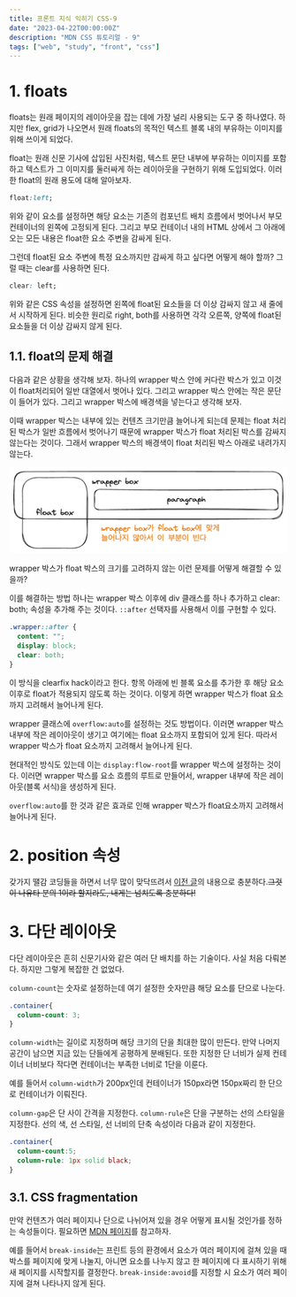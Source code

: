 ```yaml
---
title: 프론트 지식 익히기 CSS-9
date: "2023-04-22T00:00:00Z"
description: "MDN CSS 튜토리얼 - 9"
tags: ["web", "study", "front", "css"]
---
```


# 1. floats

floats는 원래 페이지의 레이아웃을 잡는 데에 가장 널리 사용되는 도구 중 하나였다. 하지만 flex, grid가 나오면서 원래 floats의 목적인 텍스트 블록 내의 부유하는 이미지를 위해 쓰이게 되었다.

float는 원래 신문 기사에 삽입된 사진처럼, 텍스트 문단 내부에 부유하는 이미지를 포함하고 텍스트가 그 이미지를 둘러싸게 하는 레이아웃을 구현하기 위해 도입되었다. 이러한 float의 원래 용도에 대해 알아보자.

```css
float:left;
```

위와 같이 요소를 설정하면 해당 요소는 기존의 컴포넌트 배치 흐름에서 벗어나서 부모 컨테이너의 왼쪽에 고정되게 된다. 그리고 부모 컨테이너 내의 HTML 상에서 그 아래에 오는 모든 내용은 float한 요소 주변을 감싸게 된다.

그런데 float된 요소 주변에 특정 요소까지만 감싸게 하고 싶다면 어떻게 해야 할까? 그럴 때는 clear를 사용하면 된다.

```css
clear: left;
```

위와 같은 CSS 속성을 설정하면 왼쪽에 float된 요소들을 더 이상 감싸지 않고 새 줄에서 시작하게 된다. 비슷한 원리로 right, both를 사용하면 각각 오른쪽, 양쪽에 float된 요소들을 더 이상 감싸지 않게 된다.

## 1.1. float의 문제 해결

다음과 같은 상황을 생각해 보자. 하나의 wrapper 박스 안에 커다란 박스가 있고 이것이 float처리되어 일반 대열에서 벗어나 있다. 그리고 wrapper 박스 안에는 작은 문단이 들어가 있다. 그리고 wrapper 박스에 배경색을 넣는다고 생각해 보자.

이때 wrapper 박스는 내부에 있는 컨텐츠 크기만큼 늘어나게 되는데 문제는 float 처리된 박스가 일반 흐름에서 벗어나기 때문에 wrapper 박스가 float 처리된 박스를 감싸지 않는다는 것이다. 그래서 wrapper 박스의 배경색이 float 처리된 박스 아래로 내려가지 않는다.

![wrapper-and-float](./wrapper-and-float.png)

wrapper 박스가 float 박스의 크기를 고려하지 않는 이런 문제를 어떻게 해결할 수 있을까?

이를 해결하는 방법 하나는 wrapper 박스 이후에 div 클래스를 하나 추가하고 clear: both; 속성을 추가해 주는 것이다. `::after` 선택자를 사용해서 이를 구현할 수 있다.

```css
.wrapper::after {
  content: "";
  display: block;
  clear: both;
}
```

이 방식을 clearfix hack이라고 한다. 항목 아래에 빈 블록 요소를 추가한 후 해당 요소 이후로 float가 적용되지 않도록 하는 것이다. 이렇게 하면 wrapper 박스가 float 요소까지 고려해서 늘어나게 된다.

wrapper 클래스에 `overflow:auto`를 설정하는 것도 방법이다. 이러면 wrapper 박스 내부에 작은 레이아웃이 생기고 여기에는 float 요소까지 포함되어 있게 된다. 따라서 wrapper 박스가 float 요소까지 고려해서 늘어나게 된다.

현대적인 방식도 있는데 이는 `display:flow-root`를 wrapper 박스에 설정하는 것이다. 이러면 wrapper 박스를 요소 흐름의 루트로 만들어서, wrapper 내부에 작은 레이아웃(블록 서식)을 생성하게 된다. 

`overflow:auto`를 한 것과 같은 효과로 인해 wrapper 박스가 float요소까지 고려해서 늘어나게 된다.

# 2. position 속성

갖가지 땔감 코딩들을 하면서 너무 많이 맞닥뜨려서 [이전 글](https://witch.work/mdn-css-8/#14-position-%EC%86%8D%EC%84%B1-%EA%B0%9C%EC%9A%94)의 내용으로 충분하다.~~그것이 나유타 분의 1이라 할지라도, 내게는 넘치도록 충분하다!~~

# 3. 다단 레이아웃

다단 레이아웃은 흔히 신문기사와 같은 여러 단 배치를 하는 기술이다. 사실 처음 다뤄본다. 하지만 그렇게 복잡한 건 없었다.

`column-count`는 숫자로 설정하는데 여기 설정한 숫자만큼 해당 요소를 단으로 나눈다.

```css
.container{
  column-count: 3;
}
```

`column-width`는 길이로 지정하며 해당 크기의 단을 최대한 많이 만든다. 만약 나머지 공간이 남으면 지금 있는 단들에게 공평하게 분배된다. 또한 지정한 단 너비가 실제 컨테이너 너비보다 작다면 컨테이너는 부족한 너비로 1단을 이룬다.

예를 들어서 `column-width`가 200px인데 컨테이너가 150px라면 150px짜리 한 단으로 컨테이너가 이뤄진다.

`column-gap`은 단 사이 간격을 지정한다. `column-rule`은 단을 구분하는 선의 스타일을 지정한다. 선의 색, 선 스타일, 선 너비의 단축 속성이라 다음과 같이 지정한다.

```css
.container{
  column-count:5;
  column-rule: 1px solid black;
}
```

## 3.1. CSS fragmentation

만약 컨텐츠가 여러 페이지나 단으로 나뉘어져 있을 경우 어떻게 표시될 것인가를 정하는 속성들이다. 필요하면 [MDN 페이지](https://developer.mozilla.org/en-US/docs/Web/CSS/CSS_Fragmentation)를 참고하자.

예를 들어서 `break-inside`는 프린트 등의 환경에서 요소가 여러 페이지에 걸쳐 있을 때 박스를 페이지에 맞게 나눌지, 아니면 요소를 나누지 않고 한 페이지에 다 표시하기 위해 새 페이지를 시작할지를 결정한다. `break-inside:avoid`를 지정할 시 요소가 여러 페이지에 걸쳐 나타나지 않게 된다.
